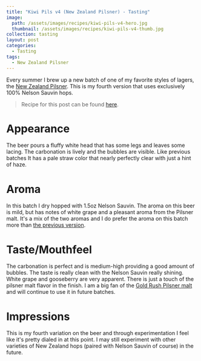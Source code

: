 ```yaml
---
title: "Kiwi Pils v4 (New Zealand Pilsner) - Tasting"
image:
  path: /assets/images/recipes/kiwi-pils-v4-hero.jpg
  thumbnail: /assets/images/recipes/kiwi-pils-v4-thumb.jpg
collection: tasting
layout: post
categories:
  - Tasting
tags:
  - New Zealand Pilsner
---
```


Every summer I brew up a new batch of one of my favorite styles of lagers, the
[New Zealand Pilsner](/recipes/#new-zealand-pilsner). This is my fourth version that uses
exclusively 100% Nelson Sauvin hops.

> Recipe for this post can be found [here](/recipes/kiwi-pils-v4/).

# Appearance

The beer pours a fluffy white head that has some legs and leaves some lacing. The carbonation
is lively and the bubbles are visible. Like previous batches It has a pale straw color
that nearly perfectly clear with just a hint of haze.

# Aroma

In this batch I dry hopped with 1.5oz Nelson Sauvin. The aroma on this beer is mild,
but has notes of white grape and a pleasant aroma from the Pilsner malt. It's a mix
of the two aromas and I do prefer the aroma on this batch more than [the previous version](/recipes/kiwi-pils-v3).

# Taste/Mouthfeel

The carbonation is perfect and is medium-high providing a good amount of bubbles. The
taste is really clean with the Nelson Sauvin really shining. White grape and gooseberry
are very apparent. There is just a touch of the pilsner malt flavor in the finish. I
am a big fan of the [Gold Rush Pilsner malt](http://www.goldrushmalt.com/) and will
continue to use it in future batches.

# Impressions

This is my fourth variation on the beer and through experimentation I feel like it's
pretty dialed in at this point. I may still experiment with other varieties of New
Zealand hops (paired with Nelson Sauvin of course) in the future.
